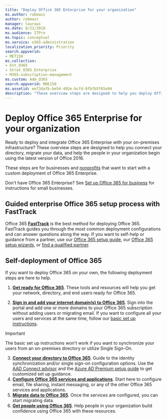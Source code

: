```yaml
---
title: "Deploy Office 365 Enterprise for your organization"
ms.author: robmazz
author: robmazz
manager: laurawi
ms.date: 8/21/2018
ms.audience: ITPro
ms.topic: conceptual
ms.service: o365-administration
localization_priority: Priority
search.appverid:
- MET150
ms.collection:
- Ent_O365
- Strat_O365_Enterprise
- M365-subscription-management
ms.custom: Adm_O365
search.appverid: MOE150
ms.assetid: ee73dafb-be54-492e-bcfd-0fbfb5f65e94
description: "These overview steps are designed to help you deploy Office 365, connect your Active Directory, migrate your data, and help the people in your organization begin using the latest version of Office 2016."
---
```


# Deploy Office 365 Enterprise for your organization
Ready to deploy and integrate Office 365 Enterprise with your on-premises infrastructure? These overview steps are designed to help you connect your directory, migrate your data, and help the people in your organization begin using the latest version of Office 2016.
  
These steps are for businesses and [nonprofits](https://go.microsoft.com/fwlink/?LinkId=627221) that want to start with a custom deployment of Office 365 Enterprise. 
  
Don't have Office 365 Enterprise? See [Set up Office 365 for business](https://support.office.com/article/6a3a29a0-e616-4713-99d1-15eda62d04fa) for instructions for small businesses. 
  
## Guided enterprise Office 365 setup process with FastTrack
Office 365 **[FastTrack](https://docs.microsoft.com/fasttrack)** is the best method for deploying Office 365. FastTrack guides you through the most common deployment configurations and can answer questions along the way. If you want to self-help or guidance from a partner, use our [Office 365 setup guide](https://support.office.com/article/Set-up-Office-365-for-business-6a3a29a0-e616-4713-99d1-15eda62d04fa), our [Office 365 setup wizards](https://aka.ms/o365fasttrack), or [find a qualified partner](https://partnercenter.microsoft.com/en-us/pcv/search).

## Self-deployment of Office 365
If you want to deploy Office 365 on your own, the following deployment steps are here to help.

1. **[Get ready for Office 365](get-your-organization-ready-for-office-365.md)**. These tools and resources will help you get your network, directory, and end users ready for Office 365.

2. **[Sign in and add your internet domain(s) to Office 365](https://portal.office.com/Domains/AddDomainWizard.aspx?Scenario=AdvancedSetup)**. Sign into the portal and add one or more domains to your Office 365 subscription without adding users or migrating email. If you want to configure all your users and services at the same time, follow our [basic set up instructions](https://support.office.com/article/Set-up-Office-365-for-business-6a3a29a0-e616-4713-99d1-15eda62d04fa).

>[!IMPORTANT] 
>The basic set up instructions won't work if you want to synchronize your users from an on-premises directory or utilize Single Sign-On.

3. **[Connect your directory to Office 365](https://support.office.com/article/Understanding-Office-365-Identity-and-Azure-Active-Directory-06a189e7-5ec6-4af2-94bf-a22ea225a7a9)**. Guide to the identity synchronization and/or single sign-on configuration options. Use the [AAD Connect advisor](https://aka.ms/aadconnectpwsync) and the [Azure AD Premium setup guide](https://aka.ms/aadpguidance) to get customized set up guidance.
4. **[Configure Office 365 services and applications](configure-services-and-applications.md)**. Start here to configure email, file sharing, instant messaging, or any of the other Office 365 services and applications.
5. **[Migrate data to Office 365](migrate-data-to-office-365.md)**. Once the services are configured, you can start migrating data.
6. **[Get people using Office 365](https://support.office.com/article/Get-started-with-Office-365-for-business-d6466f0d-5d13-464a-adcb-00906ae87029)**. Help people in your organization build confidence using Office 365 with these resources.
